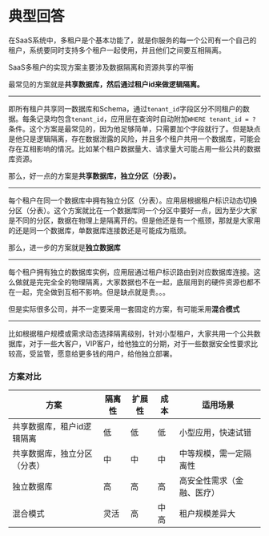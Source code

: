# 典型回答


在SaaS系统中，多租户是个基本功能了，就是你服务的每一个公司有一个自己的租户，系统要同时支持多个租户一起使用，并且他们之间要互相隔离。



SaaS多租户的实现方案主要涉及数据隔离和资源共享的平衡



最常见的方案就是**共享数据库，然后通过租户id来做逻辑隔离。**

****

即所有租户共享同一数据库和Schema，通过`tenant_id`字段区分不同租户的数据。每条记录均包含`tenant_id`，应用层在查询时自动附加`WHERE tenant_id = ?`条件。这个方案是最常见的，因为他足够简单，只需要加个字段就行了。但是缺点是他只是逻辑隔离，存在数据泄露的风险，并且多个租户共用一个数据库，可能会存在互相影响的情况。比如某个租户数据量大、请求量大可能占用一些公共的数据库资源。



那么，好一点的方案是**共享数据库，独立分区（分表）。**

****

每个租户在同一个数据库中拥有独立分区（分表）。应用层根据租户标识动态切换分区（分表）。这个方案就比在一个数据库同一个分区中要好一点，因为至少大家是不同的分区，数据在物理上是隔离开的。但是他还是有一个瓶颈，那就是大家用的还是同一个数据库，单数据库连接数还是可能成为瓶颈。





那么，进一步的方案就是**独立数据库**

****

每个租户拥有独立的数据库实例，应用层通过租户标识路由到对应数据库连接。这么做就是完完全全的物理隔离，大家数据也不在一起，底层用到的硬件资源也都不在一起，完全做到互相不影响。但是缺点就是贵。。。





但是实际很多公司，并不一定要采用一套固定的方案，有可能采用**混合模式**

****

比如根据租户规模或需求动态选择隔离级别，针对小型租户，大家共用一个公共数据库，对于一些大客户，VIP客户，给他独立的分期，对于一些数据安全性要求比较高，受监管，愿意给更多钱的用户，给他独立部署。

### 
### **方案对比**
| **方案** | **隔离性** | **扩展性** | **成本** | **适用场景** |
| --- | --- | --- | --- | --- |
| 共享数据库，租户id逻辑隔离 | 低 | 低 | 低 | 小型应用，快速试错 |
| 共享数据库，独立分区（分表） | 中 | 中 | 中 | 中等规模，需一定隔离性 |
| 独立数据库 | 高 | 高 | 高 | 高安全性需求（金融、医疗） |
| 混合模式 | 灵活 | 高 | 中高 | 租户规模差异大 |




